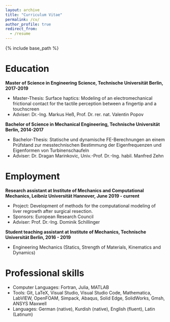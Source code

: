 ```yaml
---
layout: archive
title: "Curriculum Vitae"
permalink: /cv/
author_profile: true
redirect_from:
  - /resume
---
```


{% include base_path %}


Education
======
**Master of Science in Engineering Science, Technische Universität Berlin, 2017-2019**
* Master-Thesis: Surface haptics: Modeling of an electromechanical frictional contact for the tactile perception between a fingertip and a touchscreen
* Adviser: Dr.-Ing. Markus Heß, Prof. Dr. rer. nat. Valentin Popov

**Bachelor of Science in Mechanical Engineering, Technische Universität Berlin, 2014-2017**
* Bachelor-Thesis: Statische und dynamische FE-Berechnungen an einem Prüfstand zur messtechnischen Bestimmung der Eigenfrequenzen und Eigenformen von Turbinenschaufeln 
* Adviser: Dr. Dragan Marinkovic, Univ.-Prof. Dr.-Ing. habil. Manfred Zehn

Employment
======
**Research assistant at Institute of Mechanics and Computational Mechanics, Leibniz Universität Hannover, June 2019 - current**
* Project: Development of methods for the computational modeling of liver regrowth after surgical resection.
* Sponsors: European Research Council
* Adviser: Prof. Dr.-Ing. Dominik Schillinger

**Student teaching assistant at Institute of Mechanics, Technische Universität Berlin, 2016 - 2019**
* Engineering Mechanics (Statics, Strength of Materials, Kinematics and Dynamics) 


Professional skills
======
* Computer Languages: Fortran, Julia, MATLAB
* Tools: Git, LaTeX, Visual Studio, Visual Studio Code, Mathematica, LabVIEW, OpenFOAM, Simpack, Abaqus, Solid Edge, SolidWorks, Gmsh, ANSYS Maxwell
* Languages: German (native), Kurdish (native), English (fluent), Latin (Latinum)
